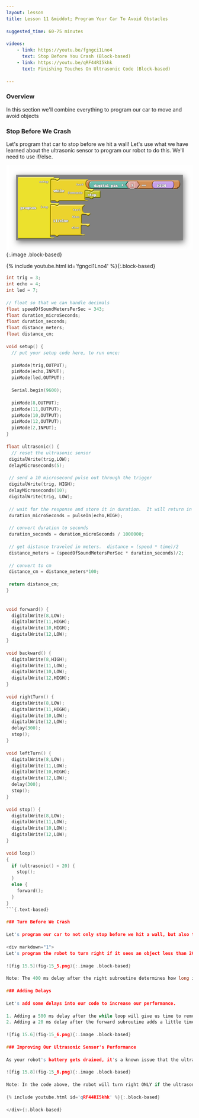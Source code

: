 ```yaml
---
layout: lesson
title: Lesson 11 &middot; Program Your Car To Avoid Obstacles

suggested_time: 60-75 minutes  

videos:
    - link: https://youtu.be/fgngci1Lno4
      text: Stop Before You Crash (Block-based)
    - link: https://youtu.be/qRF44RI5khk
      text: Finishing Touches On Ultrasonic Code (Block-based)

---
```




### Overview

In this section we'll combine everything to program our car to move and avoid objects

### Stop Before We Crash

Let's program that car to stop before we hit a wall!  Let's use what we have learned about the ultrasonic sensor to program our robot to do this.  We'll need to use if/else.



![fig 15.3](fig-15_3.png){:.image .block-based}

{% include youtube.html id='fgngci1Lno4' %}{:.block-based}

```c
int trig = 3;
int echo = 4;
int led = 7;

// float so that we can handle decimals
float speedOfSoundMetersPerSec = 343;
float duration_microSeconds;
float duration_seconds;
float distance_meters;
float distance_cm;

void setup() {
  // put your setup code here, to run once:

  pinMode(trig,OUTPUT);
  pinMode(echo,INPUT);
  pinMode(led,OUTPUT);

  Serial.begin(9600);

  pinMode(8,OUTPUT);
  pinMode(11,OUTPUT);
  pinMode(10,OUTPUT);
  pinMode(12,OUTPUT);
  pinMode(2,INPUT);
}

float ultrasonic() {
  // reset the ultrasonic sensor
 digitalWrite(trig,LOW);
 delayMicroseconds(5);

 // send a 10 microsecond pulse out through the trigger
 digitalWrite(trig, HIGH);
 delayMicroseconds(10);
 digitalWrite(trig, LOW);

 // wait for the response and store it in duration.  It will return in microseconds.
 duration_microSeconds = pulseIn(echo,HIGH);

 // convert duration to seconds
 duration_seconds = duration_microSeconds / 1000000;

 // get distance traveled in meters.  distance = (speed * time)/2
 distance_meters = (speedOfSoundMetersPerSec * duration_seconds)/2;

 // convert to cm
 distance_cm = distance_meters*100;

 return distance_cm;
}


void forward() {
  digitalWrite(8,LOW);
  digitalWrite(11,HIGH);
  digitalWrite(10,HIGH);
  digitalWrite(12,LOW);
}

void backward() {
  digitalWrite(8,HIGH);
  digitalWrite(11,LOW);
  digitalWrite(10,LOW);
  digitalWrite(12,HIGH);
}

void rightTurn() {
  digitalWrite(8,LOW);
  digitalWrite(11,HIGH);
  digitalWrite(10,LOW);
  digitalWrite(12,LOW);
  delay(300);
  stop();
}

void leftTurn() {
  digitalWrite(8,LOW);
  digitalWrite(11,LOW);
  digitalWrite(10,HIGH);
  digitalWrite(12,LOW);
  delay(300);
  stop();
}

void stop() {
  digitalWrite(8,LOW);
  digitalWrite(11,LOW);
  digitalWrite(10,LOW);
  digitalWrite(12,LOW);
}

void loop()
{
  if (ultrasonic() < 20) {
    stop();
  }
  else {
    forward();
  }
}
```{.text-based}

### Turn Before We Crash

Let's program our car to not only stop before we hit a wall, but also turn to avoid it!

<div markdown="1">
Let's program the robot to turn right if it sees an object less than 20 cm away, else move forward.   See the code below.

![fig 15.5](fig-15_5.png){:.image .block-based}

Note: The 400 ms delay after the right subroutine determines how long it will turn right for before moving on to the next section of code.  

### Adding Delays 

Let's add some delays into our code to increase our performance.

1. Adding a 500 ms delay after the while loop will give us time to remove our hand from the robot after pressing it.  This is to help prevent us from accidently bumping the robot off its course.
2. Adding a 20 ms delay after the forward subroutine adds a little time for the code to rest before it loops back to the ultrasonic part of the code.  Without the rest, the ultrasonic sensor may malfunction from time to time by getting overloaded by requests.

![fig 15.6](fig-15_6.png){:.image .block-based}

### Improving Our Ultrasonic Sensor's Performance 

As your robot's battery gets drained, it's a known issue that the ultrasonic sensor will begin responding with 0 even when there is something in front of it.  We can actually take care of this through code by ignoring 0 values.  The AND block helps us do this.

![fig 15.8](fig-15_8.png){:.image .block-based}

Note: In the code above, the robot will turn right ONLY if the ultrasonic sensor sees a value that is less than 20 AND it's not 0.  

{% include youtube.html id='qRF44RI5khk' %}{:.block-based}

</div>{:.block-based}

